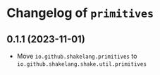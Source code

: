 # Changelog of `primitives`

## 0.1.1 (2023-11-01)

- Move `io.github.shakelang.primitives` to `io.github.shakelang.shake.util.primitives`
